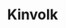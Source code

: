 ---
codehost: https://github.com/kinvolk
facebook: https://facebook.com/kinvolk
linkedin: https://linkedin.com/company/kinvolk
logohandle: kinvolkio
sort: kinvolk
title: Kinvolk
twitter: https://x.com/kinvolkio
website: https://kinvolk.io/
youtube: https://youtube.com/channel/UCfUyOoIxN2vBVegHfkkegdA
---